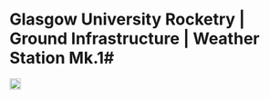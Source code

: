# Glasgow University Rocketry | Ground Infrastructure | Weather Station Mk.1#
<img src ="https://user-images.githubusercontent.com/77739968/148395312-861d6199-237d-4511-8b94-009211b821c4.png" width = "20" height = "20">
